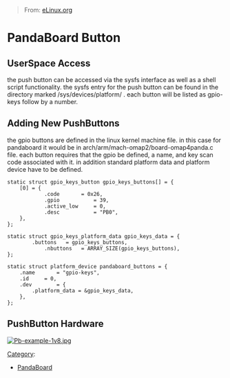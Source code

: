 > From: [eLinux.org](http://eLinux.org/PandaBoard_Button "http://eLinux.org/PandaBoard_Button")


# PandaBoard Button



## UserSpace Access

the push button can be accessed via the sysfs interface as well as a
shell script functionality. the sysfs entry for the push button can be
found in the directory marked /sys/devices/platform/ . each button will
be listed as gpio-keys follow by a number.

## Adding New PushButtons

the gpio buttons are defined in the linux kernel machine file. in this
case for pandaboard it would be in
arch/arm/mach-omap2/board-omap4panda.c file. each button requires that
the gpio be defined, a name, and key scan code associated with it. in
addition standard platform data and platform device have to be defined.

    static struct gpio_keys_button gpio_keys_buttons[] = {
        [0] = {
                .code       = 0x26,
                .gpio           = 39,
                .active_low     = 0,
                .desc           = "PB0",
        },
    };

    static struct gpio_keys_platform_data gpio_keys_data = {
            .buttons   = gpio_keys_buttons,
                .nbuttons   = ARRAY_SIZE(gpio_keys_buttons),
    };

    static struct platform_device pandaboard_buttons = {
        .name       = "gpio-keys",
        .id     = 0,
        .dev        = {
            .platform_data = &gpio_keys_data,
        },
    };

## PushButton Hardware

[![Pb-example-1v8.jpg](http://eLinux.org/images/b/ba/Pb-example-1v8.jpg)](http://eLinux.org/File:Pb-example-1v8.jpg)


[Category](http://eLinux.org/Special:Categories "Special:Categories"):

-   [PandaBoard](http://eLinux.org/Category:PandaBoard "Category:PandaBoard")


